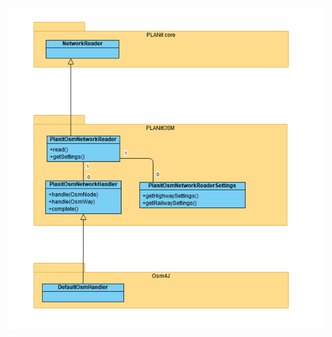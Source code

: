 ![class diagram of network reader](img/osm_network_reader_class_diagram.png "OSM network reader high level class diagram ")